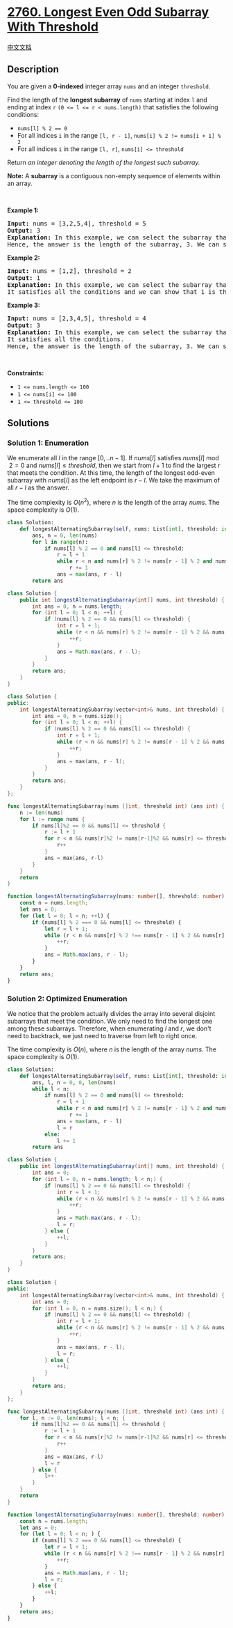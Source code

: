 # [2760. Longest Even Odd Subarray With Threshold](https://leetcode.com/problems/longest-even-odd-subarray-with-threshold)

[中文文档](./solution/2700-2799/2760.Longest%20Even%20Odd%20Subarray%20With%20Threshold/README.md)

<!-- tags:Array,Sliding Window -->

## Description

<p>You are given a <strong>0-indexed</strong> integer array <code>nums</code> and an integer <code>threshold</code>.</p>

<p>Find the length of the <strong>longest subarray</strong> of <code>nums</code> starting at index <code>l</code> and ending at index <code>r</code> <code>(0 &lt;= l &lt;= r &lt; nums.length)</code> that satisfies the following conditions:</p>

<ul>
	<li><code>nums[l] % 2 == 0</code></li>
	<li>For all indices <code>i</code> in the range <code>[l, r - 1]</code>, <code>nums[i] % 2 != nums[i + 1] % 2</code></li>
	<li>For all indices <code>i</code> in the range <code>[l, r]</code>, <code>nums[i] &lt;= threshold</code></li>
</ul>

<p>Return <em>an integer denoting the length of the longest such subarray.</em></p>

<p><strong>Note:</strong> A <strong>subarray</strong> is a contiguous non-empty sequence of elements within an array.</p>

<p>&nbsp;</p>
<p><strong class="example">Example 1:</strong></p>

<pre>
<strong>Input:</strong> nums = [3,2,5,4], threshold = 5
<strong>Output:</strong> 3
<strong>Explanation:</strong> In this example, we can select the subarray that starts at l = 1 and ends at r = 3 =&gt; [2,5,4]. This subarray satisfies the conditions.
Hence, the answer is the length of the subarray, 3. We can show that 3 is the maximum possible achievable length.</pre>

<p><strong class="example">Example 2:</strong></p>

<pre>
<strong>Input:</strong> nums = [1,2], threshold = 2
<strong>Output:</strong> 1
<strong>Explanation:</strong> In this example, we can select the subarray that starts at l = 1 and ends at r = 1 =&gt; [2]. 
It satisfies all the conditions and we can show that 1 is the maximum possible achievable length.
</pre>

<p><strong class="example">Example 3:</strong></p>

<pre>
<strong>Input:</strong> nums = [2,3,4,5], threshold = 4
<strong>Output:</strong> 3
<strong>Explanation:</strong> In this example, we can select the subarray that starts at l = 0 and ends at r = 2 =&gt; [2,3,4]. 
It satisfies all the conditions.
Hence, the answer is the length of the subarray, 3. We can show that 3 is the maximum possible achievable length.
</pre>

<p>&nbsp;</p>
<p><strong>Constraints:</strong></p>

<ul>
	<li><code>1 &lt;= nums.length &lt;= 100 </code></li>
	<li><code>1 &lt;= nums[i] &lt;= 100 </code></li>
	<li><code>1 &lt;= threshold &lt;= 100</code></li>
</ul>

## Solutions

### Solution 1: Enumeration

We enumerate all $l$ in the range $[0,..n-1]$. If $nums[l]$ satisfies $nums[l] \bmod 2 = 0$ and $nums[l] \leq threshold$, then we start from $l+1$ to find the largest $r$ that meets the condition. At this time, the length of the longest odd-even subarray with $nums[l]$ as the left endpoint is $r - l$. We take the maximum of all $r - l$ as the answer.

The time complexity is $O(n^2)$, where $n$ is the length of the array $nums$. The space complexity is $O(1)$.

<!-- tabs:start -->

```python
class Solution:
    def longestAlternatingSubarray(self, nums: List[int], threshold: int) -> int:
        ans, n = 0, len(nums)
        for l in range(n):
            if nums[l] % 2 == 0 and nums[l] <= threshold:
                r = l + 1
                while r < n and nums[r] % 2 != nums[r - 1] % 2 and nums[r] <= threshold:
                    r += 1
                ans = max(ans, r - l)
        return ans
```

```java
class Solution {
    public int longestAlternatingSubarray(int[] nums, int threshold) {
        int ans = 0, n = nums.length;
        for (int l = 0; l < n; ++l) {
            if (nums[l] % 2 == 0 && nums[l] <= threshold) {
                int r = l + 1;
                while (r < n && nums[r] % 2 != nums[r - 1] % 2 && nums[r] <= threshold) {
                    ++r;
                }
                ans = Math.max(ans, r - l);
            }
        }
        return ans;
    }
}
```

```cpp
class Solution {
public:
    int longestAlternatingSubarray(vector<int>& nums, int threshold) {
        int ans = 0, n = nums.size();
        for (int l = 0; l < n; ++l) {
            if (nums[l] % 2 == 0 && nums[l] <= threshold) {
                int r = l + 1;
                while (r < n && nums[r] % 2 != nums[r - 1] % 2 && nums[r] <= threshold) {
                    ++r;
                }
                ans = max(ans, r - l);
            }
        }
        return ans;
    }
};
```

```go
func longestAlternatingSubarray(nums []int, threshold int) (ans int) {
	n := len(nums)
	for l := range nums {
		if nums[l]%2 == 0 && nums[l] <= threshold {
			r := l + 1
			for r < n && nums[r]%2 != nums[r-1]%2 && nums[r] <= threshold {
				r++
			}
			ans = max(ans, r-l)
		}
	}
	return
}
```

```ts
function longestAlternatingSubarray(nums: number[], threshold: number): number {
    const n = nums.length;
    let ans = 0;
    for (let l = 0; l < n; ++l) {
        if (nums[l] % 2 === 0 && nums[l] <= threshold) {
            let r = l + 1;
            while (r < n && nums[r] % 2 !== nums[r - 1] % 2 && nums[r] <= threshold) {
                ++r;
            }
            ans = Math.max(ans, r - l);
        }
    }
    return ans;
}
```

<!-- tabs:end -->

### Solution 2: Optimized Enumeration

We notice that the problem actually divides the array into several disjoint subarrays that meet the condition. We only need to find the longest one among these subarrays. Therefore, when enumerating $l$ and $r$, we don't need to backtrack, we just need to traverse from left to right once.

The time complexity is $O(n)$, where $n$ is the length of the array $nums$. The space complexity is $O(1)$.

<!-- tabs:start -->

```python
class Solution:
    def longestAlternatingSubarray(self, nums: List[int], threshold: int) -> int:
        ans, l, n = 0, 0, len(nums)
        while l < n:
            if nums[l] % 2 == 0 and nums[l] <= threshold:
                r = l + 1
                while r < n and nums[r] % 2 != nums[r - 1] % 2 and nums[r] <= threshold:
                    r += 1
                ans = max(ans, r - l)
                l = r
            else:
                l += 1
        return ans
```

```java
class Solution {
    public int longestAlternatingSubarray(int[] nums, int threshold) {
        int ans = 0;
        for (int l = 0, n = nums.length; l < n;) {
            if (nums[l] % 2 == 0 && nums[l] <= threshold) {
                int r = l + 1;
                while (r < n && nums[r] % 2 != nums[r - 1] % 2 && nums[r] <= threshold) {
                    ++r;
                }
                ans = Math.max(ans, r - l);
                l = r;
            } else {
                ++l;
            }
        }
        return ans;
    }
}
```

```cpp
class Solution {
public:
    int longestAlternatingSubarray(vector<int>& nums, int threshold) {
        int ans = 0;
        for (int l = 0, n = nums.size(); l < n;) {
            if (nums[l] % 2 == 0 && nums[l] <= threshold) {
                int r = l + 1;
                while (r < n && nums[r] % 2 != nums[r - 1] % 2 && nums[r] <= threshold) {
                    ++r;
                }
                ans = max(ans, r - l);
                l = r;
            } else {
                ++l;
            }
        }
        return ans;
    }
};
```

```go
func longestAlternatingSubarray(nums []int, threshold int) (ans int) {
	for l, n := 0, len(nums); l < n; {
		if nums[l]%2 == 0 && nums[l] <= threshold {
			r := l + 1
			for r < n && nums[r]%2 != nums[r-1]%2 && nums[r] <= threshold {
				r++
			}
			ans = max(ans, r-l)
			l = r
		} else {
			l++
		}
	}
	return
}
```

```ts
function longestAlternatingSubarray(nums: number[], threshold: number): number {
    const n = nums.length;
    let ans = 0;
    for (let l = 0; l < n; ) {
        if (nums[l] % 2 === 0 && nums[l] <= threshold) {
            let r = l + 1;
            while (r < n && nums[r] % 2 !== nums[r - 1] % 2 && nums[r] <= threshold) {
                ++r;
            }
            ans = Math.max(ans, r - l);
            l = r;
        } else {
            ++l;
        }
    }
    return ans;
}
```

<!-- tabs:end -->

<!-- end -->
